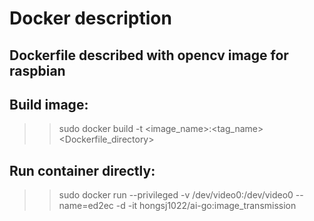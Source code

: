 
# Docker description

## Dockerfile described with opencv image for raspbian

## Build image:
> >  sudo docker build -t <image_name>:<tag_name> <Dockerfile_directory>

## Run container directly:
> >  sudo docker run --privileged -v /dev/video0:/dev/video0 --name=ed2ec -d -it hongsj1022/ai-go:image_transmission
